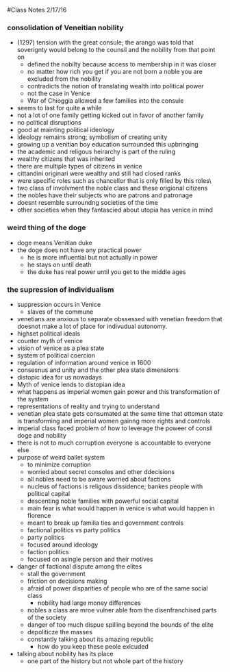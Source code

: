 #Class Notes 2/17/16

### consolidation of Veneitian nobility
* (1297) tension with the great consule; the arango was told that soverignty would belong to the counsil and the nobility from that point on
	- defined the nobilty because access to membership in it was closer
  	- no matter how rich you get if you are not born a noble you are excluded from the nobility
  	- contradicts the notion of translating wealth into political power
  	- not the case in Venice
  	- War of Chioggia allowed a few families into the consule
* seems to last for quite a while
* not a lot of one family getting kicked out in favor of another family
* no political disruptions
* good at mainting political ideology
* ideology remains strong; symbolism of creating unity
* growing up a venitian boy education surrounded this upbringing
* the academic and religous heirarchy is part of the ruling     
* wealthy citizens that was inherited
* there are multiple types of citizens in venice
* cittandini originari were wealthy and still had closed ranks
* were specific roles such as chancellor that is only filled by this roles\
* two class of involvment the noble class and these origional citizens    
* the nobles have their subjects who are patrons and patronage
* doesnt resemble surroundng societies of the time
* other societies when they fantascied about utopia has venice in mind


### weird thing of the doge
* doge means Venitian duke  
* the doge does not have any practical power
	- he is more influential but not actually in power
	- he stays on until death
	- the duke has real power until you get to the middle ages

### the supression of individualism
* suppression occurs in Venice
	- slaves of the commune
* venetians are anxious to separate obssessed with venetian freedom that doesnot make a lot of place for indivudual autonomy.
* highset political ideals
* counter myth of venice
* vision of venice as a plea state
* system of political coercion
* regulation of information around venice in 1600
* consesnus and unity and the other plea state dimensions
* distopic idea for us nowadays
* Myth of venice lends to distopian idea
* what happens as imperial women gain power and this transformation of the system
* representations of reality and trying to understand
* venetian plea state gets consumated at the same time that ottoman state is transforming and imperial women gainng more rights and controls
* imperial class faced problem of how to leverage the poweer of consil doge and nobility
* there is not to much corruption everyone is accountable to everyone else
* purpose of weird ballet system
    - to minimize corruption
	- worried about secret consoles and other ddecisions
	- all nobles need to be aware worried about factions
	- nucleus of factions is religous dissidence; bankes people with political capital
	- descenting noble families with powerful social capital
	- main fear is what would happen in venice is what would happen in florence
	- meant to break up familia ties and government controls
	- factional politics vs party politics
	- party politics
	- focused around ideology
	- faction politics
	- focused on asingle person and their motives
* danger of factional dispute among the elites
	- stall the government
	- friction on decisions making
	- afraid of power disparities of people who are of the same social class
		- nobility had large money differences
	- nobles a class are mroe vulner able from the disenfranchised parts of the society
	- danger of too much dispue spilling beyond the bounds of the elite
	- depoliticze the masses
	- constantly talking about its amazing republic
		- how do you keep these peole exlcuded
* talking about nobility has its place
	- one part of the history but not whole part of the history
